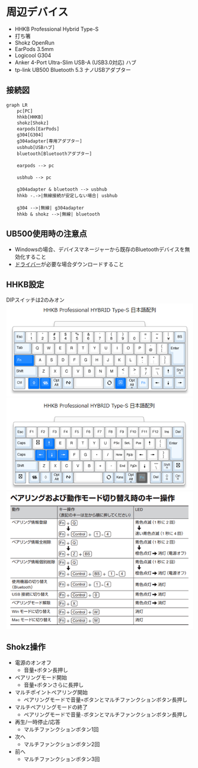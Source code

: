 # 周辺デバイス
* HHKB Professional Hybrid Type-S
* 打ち箸
* Shokz OpenRun
* EarPods 3.5mm
* Logicool G304
* Anker 4-Port Ultra-Slim USB-A (USB3.0対応) ハブ
* tp-link UB500 Bluetooth 5.3 ナノUSBアダプター

## 接続図
```mermaid
graph LR
    pc[PC]
    hhkb[HHKB]
    shokz[Shokz]
    earpods[EarPods]
    g304[G304]
    g304adapter[専用アダプター]
    usbhub[USBハブ]
    bluetooth[Bluetoothアダプター]

    earpods --> pc

    usbhub --> pc

    g304adapter & bluetooth --> usbhub
    hhkb -.->|無線接続が安定しない場合| usbhub

    g304 -->|無線| g304adapter
    hhkb & shokz -->|無線| bluetooth
```

## UB500使用時の注意点
* Windowsの場合、デバイスマネージャーから既存のBluetoothデバイスを無効化すること
* [ドライバー](https://www.tp-link.com/jp/support/download/)が必要な場合ダウンロードすること

## HHKB設定
DIPスイッチは2のみオン  
![](./img/hhkb/standard.png)  
![](./img/hhkb/fn.png)  
![](./img/hhkb/pairing.png)

## Shokz操作
* 電源のオンオフ
    * 音量`+`ボタン長押し
* ペアリングモード開始
    * 音量`+`ボタンさらに長押し
* マルチポイントペアリング開始
    * ペアリングモードで音量`+`ボタンとマルチファンクションボタン長押し
* マルチペアリングモードの終了
    * ペアリングモードで音量`-`ボタンとマルチファンクションボタン長押し
* 再生/一時停止/応答
    * マルチファンクションボタン1回
* 次へ
    * マルチファンクションボタン2回
* 前へ
    * マルチファンクションボタン3回
